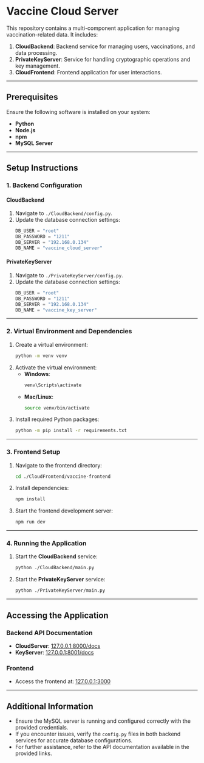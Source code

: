 # Vaccine Cloud Server

This repository contains a multi-component application for managing vaccination-related data. It includes:

1. **CloudBackend**: Backend service for managing users, vaccinations, and data processing.
2. **PrivateKeyServer**: Service for handling cryptographic operations and key management.
3. **CloudFrontend**: Frontend application for user interactions.

---

## Prerequisites

Ensure the following software is installed on your system:

- **Python**
- **Node.js**
- **npm**
- **MySQL Server**

---

## Setup Instructions

### 1. Backend Configuration

#### CloudBackend
1. Navigate to `./CloudBackend/config.py`.
2. Update the database connection settings:
   ```python
   DB_USER = "root"
   DB_PASSWORD = "1211"
   DB_SERVER = "192.168.0.134"
   DB_NAME = "vaccine_cloud_server"
   ```

#### PrivateKeyServer
1. Navigate to `./PrivateKeyServer/config.py`.
2. Update the database connection settings:
   ```python
   DB_USER = "root"
   DB_PASSWORD = "1211"
   DB_SERVER = "192.168.0.134"
   DB_NAME = "vaccine_key_server"
   ```

---

### 2. Virtual Environment and Dependencies

1. Create a virtual environment:
   ```bash
   python -m venv venv
   ```
2. Activate the virtual environment:
   - **Windows**: 
     ```bash
     venv\Scripts\activate
     ```
   - **Mac/Linux**:
     ```bash
     source venv/bin/activate
     ```
3. Install required Python packages:
   ```bash
   python -m pip install -r requirements.txt
   ```

---

### 3. Frontend Setup

1. Navigate to the frontend directory:
   ```bash
   cd ./CloudFrontend/vaccine-frontend
   ```
2. Install dependencies:
   ```bash
   npm install
   ```
3. Start the frontend development server:
   ```bash
   npm run dev
   ```

---

### 4. Running the Application

1. Start the **CloudBackend** service:
   ```bash
   python ./CloudBackend/main.py
   ```
2. Start the **PrivateKeyServer** service:
   ```bash
   python ./PrivateKeyServer/main.py
   ```

---

## Accessing the Application

### Backend API Documentation
- **CloudServer**: [127.0.0.1:8000/docs](http://127.0.0.1:8000/docs)
- **KeyServer**: [127.0.0.1:8001/docs](http://127.0.0.1:8001/docs)

### Frontend
- Access the frontend at: [127.0.0.1:3000](http://127.0.0.1:3000)

---

## Additional Information

- Ensure the MySQL server is running and configured correctly with the provided credentials.
- If you encounter issues, verify the `config.py` files in both backend services for accurate database configurations.
- For further assistance, refer to the API documentation available in the provided links.